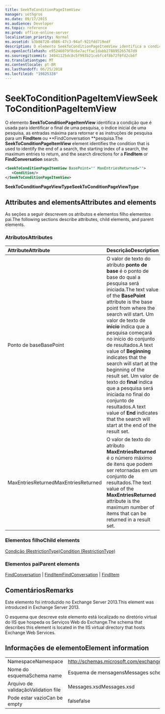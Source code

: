 ```yaml
---
title: SeekToConditionPageItemView
manager: sethgros
ms.date: 09/17/2015
ms.audience: Developer
ms.topic: reference
ms.prod: office-online-server
localization_priority: Normal
ms.assetid: b3b86720-d086-47c3-94af-921fdd719edf
description: O elemento SeekToConditionPageItemView identifica a condição que é usada para identificar o final de uma pesquisa, o índice inicial de uma pesquisa, as entradas máxima para retornar e as instruções de pesquisa para uma pesquisa FindItem ou FindConversation.
ms.openlocfilehash: e95246079f8c6e7acffac1dabb278895265767d9
ms.sourcegitcommit: 34041125dc8c5f993b21cebfc4f8b72f0fd2cb6f
ms.translationtype: MT
ms.contentlocale: pt-BR
ms.lasthandoff: 06/25/2018
ms.locfileid: "19825328"
---
```

# <a name="seektoconditionpageitemview"></a><span data-ttu-id="e258e-103">SeekToConditionPageItemView</span><span class="sxs-lookup"><span data-stu-id="e258e-103">SeekToConditionPageItemView</span></span>

<span data-ttu-id="e258e-104">O elemento **SeekToConditionPageItemView** identifica a condição que é usada para identificar o final de uma pesquisa, o índice inicial de uma pesquisa, as entradas máxima para retornar e as instruções de pesquisa para um **FindItem** ou **FindConversation **pesquisa.</span><span class="sxs-lookup"><span data-stu-id="e258e-104">The **SeekToConditionPageItemView** element identifies the condition that is used to identify the end of a search, the starting index of a search, the maximum entries to return, and the search directions for a **FindItem** or **FindConversation** search.</span></span> 
  
```XML
<SeekToConditionPageItemView BasePoint="" MaxEntriesReturned="">
   <Condition/>
</SeekToConditionPageItemView>
```

 <span data-ttu-id="e258e-105">**SeekToConditionPageViewType**</span><span class="sxs-lookup"><span data-stu-id="e258e-105">**SeekToConditionPageViewType**</span></span>
## <a name="attributes-and-elements"></a><span data-ttu-id="e258e-106">Attributes and elements</span><span class="sxs-lookup"><span data-stu-id="e258e-106">Attributes and elements</span></span>

<span data-ttu-id="e258e-107">As seções a seguir descrevem os atributos e elementos filho elementos pai.</span><span class="sxs-lookup"><span data-stu-id="e258e-107">The following sections describe attributes, child elements, and parent elements.</span></span>
  
### <a name="attributes"></a><span data-ttu-id="e258e-108">Atributos</span><span class="sxs-lookup"><span data-stu-id="e258e-108">Attributes</span></span>

|<span data-ttu-id="e258e-109">**Attribute**</span><span class="sxs-lookup"><span data-stu-id="e258e-109">**Attribute**</span></span>|<span data-ttu-id="e258e-110">**Descrição**</span><span class="sxs-lookup"><span data-stu-id="e258e-110">**Description**</span></span>|
|:-----|:-----|
|<span data-ttu-id="e258e-111">Ponto de base</span><span class="sxs-lookup"><span data-stu-id="e258e-111">BasePoint</span></span>  <br/> |<span data-ttu-id="e258e-112">O valor de texto do atributo **ponto de base** é o ponto de base do qual a pesquisa será iniciada.</span><span class="sxs-lookup"><span data-stu-id="e258e-112">The text value of the **BasePoint** attribute is the base point from where the search will start.</span></span> <span data-ttu-id="e258e-113">Um valor de texto de **início** indica que a pesquisa começará no início do conjunto de resultados.</span><span class="sxs-lookup"><span data-stu-id="e258e-113">A text value of **Beginning** indicates that the search will start at the beginning of the result set.</span></span> <span data-ttu-id="e258e-114">Um valor de texto do **final** indica que a pesquisa será iniciada no final do conjunto de resultados.</span><span class="sxs-lookup"><span data-stu-id="e258e-114">A text value of **End** indicates that the search will start at the end of the result set.</span></span>  <br/> |
|<span data-ttu-id="e258e-115">MaxEntriesReturned</span><span class="sxs-lookup"><span data-stu-id="e258e-115">MaxEntriesReturned</span></span>  <br/> |<span data-ttu-id="e258e-116">O valor de texto do atributo **MaxEntriesReturned** é o número máximo de itens que podem ser retornadas em um conjunto de resultados.</span><span class="sxs-lookup"><span data-stu-id="e258e-116">The text value of the **MaxEntriesReturned** attribute is the maximum number of items that can be returned in a result set.</span></span>  <br/> |
   
### <a name="child-elements"></a><span data-ttu-id="e258e-117">Elementos filho</span><span class="sxs-lookup"><span data-stu-id="e258e-117">Child elements</span></span>

[<span data-ttu-id="e258e-118">Condição (RestrictionType)</span><span class="sxs-lookup"><span data-stu-id="e258e-118">Condition (RestrictionType)</span></span>](condition-restrictiontype.md)
  
### <a name="parent-elements"></a><span data-ttu-id="e258e-119">Elementos pai</span><span class="sxs-lookup"><span data-stu-id="e258e-119">Parent elements</span></span>

<span data-ttu-id="e258e-120">[FindConversation](findconversation.md) | [FindItem](finditem.md)</span><span class="sxs-lookup"><span data-stu-id="e258e-120">[FindConversation](findconversation.md) | [FindItem](finditem.md)</span></span>
  
## <a name="remarks"></a><span data-ttu-id="e258e-121">Comentários</span><span class="sxs-lookup"><span data-stu-id="e258e-121">Remarks</span></span>

<span data-ttu-id="e258e-122">Este elemento foi introduzido no Exchange Server 2013.</span><span class="sxs-lookup"><span data-stu-id="e258e-122">This element was introduced in Exchange Server 2013.</span></span>
  
<span data-ttu-id="e258e-123">O esquema que descreve este elemento está localizado no diretório virtual do IIS que hospeda os Serviços Web do Exchange.</span><span class="sxs-lookup"><span data-stu-id="e258e-123">The schema that describes this element is located in the IIS virtual directory that hosts Exchange Web Services.</span></span>
  
## <a name="element-information"></a><span data-ttu-id="e258e-124">Informações de elemento</span><span class="sxs-lookup"><span data-stu-id="e258e-124">Element information</span></span>

|||
|:-----|:-----|
|<span data-ttu-id="e258e-125">Namespace</span><span class="sxs-lookup"><span data-stu-id="e258e-125">Namespace</span></span>  <br/> |http://schemas.microsoft.com/exchange/services/2006/messages  <br/> |
|<span data-ttu-id="e258e-126">Nome do esquema</span><span class="sxs-lookup"><span data-stu-id="e258e-126">Schema name</span></span>  <br/> |<span data-ttu-id="e258e-127">Esquema de mensagens</span><span class="sxs-lookup"><span data-stu-id="e258e-127">Messages schema</span></span>  <br/> |
|<span data-ttu-id="e258e-128">Arquivo de validação</span><span class="sxs-lookup"><span data-stu-id="e258e-128">Validation file</span></span>  <br/> |<span data-ttu-id="e258e-129">Messages.xsd</span><span class="sxs-lookup"><span data-stu-id="e258e-129">Messages.xsd</span></span>  <br/> |
|<span data-ttu-id="e258e-130">Pode estar vazio</span><span class="sxs-lookup"><span data-stu-id="e258e-130">Can be empty</span></span>  <br/> |<span data-ttu-id="e258e-131">false</span><span class="sxs-lookup"><span data-stu-id="e258e-131">false</span></span>  <br/> |
   

